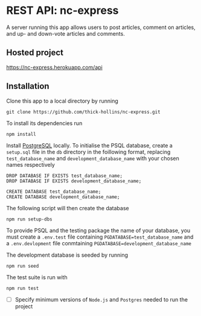 # REST API: nc-express 

A server running this app allows users to post articles, comment on articles, and up- and down-vote articles and comments.

## Hosted project

  https://nc-express.herokuapp.com/api

## Installation

Clone this app to a local directory by running

    git clone https://github.com/thick-hollins/nc-express.git

To install its dependencies run 

    npm install

Install [PostgreSQL](https://www.postgresql.org/) locally. To initialise the PSQL database, create a `setup.sql` file in the `db` directory in the foillowing format, replacing `test_database_name` and `development_database_name` with your chosen names respectively

```
DROP DATABASE IF EXISTS test_database_name;
DROP DATABASE IF EXISTS development_database_name;

CREATE DATABASE test_database_name;
CREATE DATABASE development_database_name;
```

The following script will then create the database

    npm run setup-dbs

To provide PSQL and the testing package the name of your database, you must create a `.env.test` file containing `PGDATABASE=test_database_name` and a `.env.devlopment` file conmtaining `PGDATABASE=development_database_name`

The development database is seeded by running 

    npm run seed

The test suite is run with

    npm run test

- [ ] Specify minimum versions of `Node.js` and `Postgres` needed to run the project